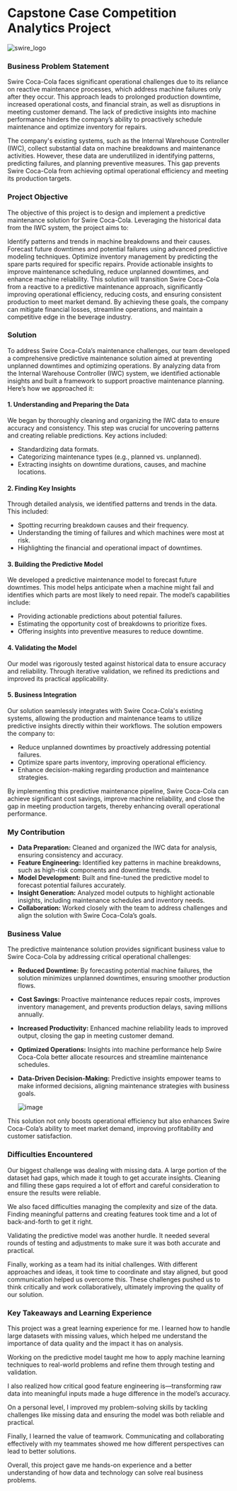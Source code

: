 # Capstone Case Competition Analytics Project
![swire_logo](https://github.com/user-attachments/assets/633670d3-e319-4702-8e7b-61f8b55042e0)

### Business Problem Statement
Swire Coca-Cola faces significant operational challenges due to its reliance on reactive maintenance processes, which address machine failures only after they occur. This approach leads to prolonged production downtime, increased operational costs, and financial strain, as well as disruptions in meeting customer demand. The lack of predictive insights into machine performance hinders the company’s ability to proactively schedule maintenance and optimize inventory for repairs.

The company's existing systems, such as the Internal Warehouse Controller (IWC), collect substantial data on machine breakdowns and maintenance activities. However, these data are underutilized in identifying patterns, predicting failures, and planning preventive measures. This gap prevents Swire Coca-Cola from achieving optimal operational efficiency and meeting its production targets.

### Project Objective
The objective of this project is to design and implement a predictive maintenance solution for Swire Coca-Cola. Leveraging the historical data from the IWC system, the project aims to:

Identify patterns and trends in machine breakdowns and their causes.
Forecast future downtimes and potential failures using advanced predictive modeling techniques.
Optimize inventory management by predicting the spare parts required for specific repairs.
Provide actionable insights to improve maintenance scheduling, reduce unplanned downtimes, and enhance machine reliability.
This solution will transition Swire Coca-Cola from a reactive to a predictive maintenance approach, significantly improving operational efficiency, reducing costs, and ensuring consistent production to meet market demand. By achieving these goals, the company can mitigate financial losses, streamline operations, and maintain a competitive edge in the beverage industry.

### Solution

To address Swire Coca-Cola’s maintenance challenges, our team developed a comprehensive predictive maintenance solution aimed at preventing unplanned downtimes and optimizing operations. By analyzing data from the Internal Warehouse Controller (IWC) system, we identified actionable insights and built a framework to support proactive maintenance planning. Here’s how we approached it:

#### **1. Understanding and Preparing the Data**
We began by thoroughly cleaning and organizing the IWC data to ensure accuracy and consistency. This step was crucial for uncovering patterns and creating reliable predictions. Key actions included:
- Standardizing data formats.
- Categorizing maintenance types (e.g., planned vs. unplanned).
- Extracting insights on downtime durations, causes, and machine locations.

#### **2. Finding Key Insights**
Through detailed analysis, we identified patterns and trends in the data. This included:
- Spotting recurring breakdown causes and their frequency.
- Understanding the timing of failures and which machines were most at risk.
- Highlighting the financial and operational impact of downtimes.

#### **3. Building the Predictive Model**
We developed a predictive maintenance model to forecast future downtimes. This model helps anticipate when a machine might fail and identifies which parts are most likely to need repair. The model’s capabilities include:
- Providing actionable predictions about potential failures.
- Estimating the opportunity cost of breakdowns to prioritize fixes.
- Offering insights into preventive measures to reduce downtime.

#### **4. Validating the Model**
Our model was rigorously tested against historical data to ensure accuracy and reliability. Through iterative validation, we refined its predictions and improved its practical applicability.

#### **5. Business Integration**
Our solution seamlessly integrates with Swire Coca-Cola's existing systems, allowing the production and maintenance teams to utilize predictive insights directly within their workflows. The solution empowers the company to:

- Reduce unplanned downtimes by proactively addressing potential failures.
- Optimize spare parts inventory, improving operational efficiency.
- Enhance decision-making regarding production and maintenance strategies.
  
By implementing this predictive maintenance pipeline, Swire Coca-Cola can achieve significant cost savings, improve machine reliability, and close the gap in meeting production targets, thereby enhancing overall operational performance.

### My Contribution

- **Data Preparation:** Cleaned and organized the IWC data for analysis, ensuring consistency and accuracy.  
- **Feature Engineering:** Identified key patterns in machine breakdowns, such as high-risk components and downtime trends.  
- **Model Development:** Built and fine-tuned the predictive model to forecast potential failures accurately.  
- **Insight Generation:** Analyzed model outputs to highlight actionable insights, including maintenance schedules and inventory needs.  
- **Collaboration:** Worked closely with the team to address challenges and align the solution with Swire Coca-Cola’s goals.  

### Business Value

The predictive maintenance solution provides significant business value to Swire Coca-Cola by addressing critical operational challenges:

- **Reduced Downtime:** By forecasting potential machine failures, the solution minimizes unplanned downtimes, ensuring smoother production flows.  
- **Cost Savings:** Proactive maintenance reduces repair costs, improves inventory management, and prevents production delays, saving millions annually.  
- **Increased Productivity:** Enhanced machine reliability leads to improved output, closing the gap in meeting customer demand.  
- **Optimized Operations:** Insights into machine performance help Swire Coca-Cola better allocate resources and streamline maintenance schedules.  
- **Data-Driven Decision-Making:** Predictive insights empower teams to make informed decisions, aligning maintenance strategies with business goals.

  ![image](https://github.com/user-attachments/assets/4da6d084-1978-41b6-a9fe-8034466007b8)

This solution not only boosts operational efficiency but also enhances Swire Coca-Cola’s ability to meet market demand, improving profitability and customer satisfaction.

### Difficulties Encountered
Our biggest challenge was dealing with missing data. A large portion of the dataset had gaps, which made it tough to get accurate insights. Cleaning and filling these gaps required a lot of effort and careful consideration to ensure the results were reliable. 

We also faced difficulties managing the complexity and size of the data. Finding meaningful patterns and creating features took time and a lot of back-and-forth to get it right.  

Validating the predictive model was another hurdle. It needed several rounds of testing and adjustments to make sure it was both accurate and practical. 

Finally, working as a team had its initial challenges. With different approaches and ideas, it took time to coordinate and stay aligned, but good communication helped us overcome this. These challenges pushed us to think critically and work collaboratively, ultimately improving the quality of our solution.

### Key Takeaways and Learning Experience

This project was a great learning experience for me. I learned how to handle large datasets with missing values, which helped me understand the importance of data quality and the impact it has on analysis.  

Working on the predictive model taught me how to apply machine learning techniques to real-world problems and refine them through testing and validation.  

I also realized how critical good feature engineering is—transforming raw data into meaningful inputs made a huge difference in the model’s accuracy.  

On a personal level, I improved my problem-solving skills by tackling challenges like missing data and ensuring the model was both reliable and practical.  

Finally, I learned the value of teamwork. Communicating and collaborating effectively with my teammates showed me how different perspectives can lead to better solutions.  

Overall, this project gave me hands-on experience and a better understanding of how data and technology can solve real business problems.
